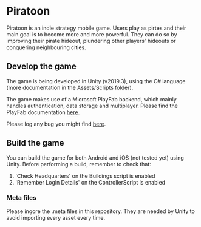 # Piratoon

Piratoon is an indie strategy mobile game. Users play as pirtes and their main goal is to become more and more powerful. They can do so by improving their pirate hideout, plundering other players' hideouts or conquering neighbouring cities.

## Develop the game

The game is being developed in Unity (v2019.3), using the C# language (more documentation in the Assets/Scripts folder).

The game makes use of a Microsoft PlayFab backend, which mainly handles authentication, data storage and multiplayer. Please find the PlayFab documentation [here](https://docs.microsoft.com/en-us/gaming/playfab/).

Please log any bug you might find [here](https://docs.google.com/document/d/1UBM9k2lwcrkYN6vE3p2yUdwL0mdAOtvCaXSiO835PyI/edit?usp=sharing).

## Build the game

You can build the game for both Android and iOS (not tested yet) using Unity. Before performing a build, remember to check that:

1. 'Check Headquarters' on the Buildings script is enabled
2. 'Remember Login Details' on the ControllerScript is enabled

### Meta files

Please ingore the .meta files in this repository. They are needed by Unity to avoid importing every asset every time.
